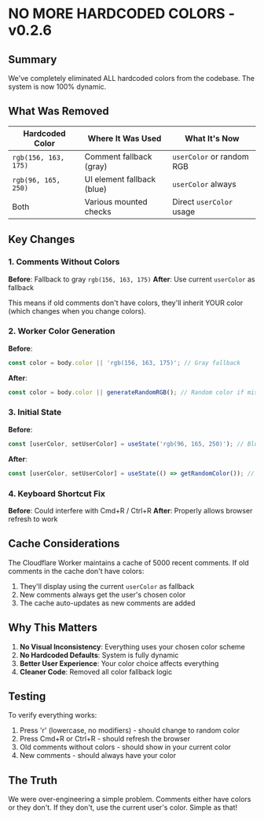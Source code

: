 # NO MORE HARDCODED COLORS - v0.2.6

## Summary
We've completely eliminated ALL hardcoded colors from the codebase. The system is now 100% dynamic.

## What Was Removed

| Hardcoded Color | Where It Was Used | What It's Now |
|-----------------|-------------------|---------------|
| `rgb(156, 163, 175)` | Comment fallback (gray) | `userColor` or random RGB |
| `rgb(96, 165, 250)` | UI element fallback (blue) | `userColor` always |
| Both | Various mounted checks | Direct `userColor` usage |

## Key Changes

### 1. Comments Without Colors
**Before**: Fallback to gray `rgb(156, 163, 175)`
**After**: Use current `userColor` as fallback

This means if old comments don't have colors, they'll inherit YOUR color (which changes when you change colors).

### 2. Worker Color Generation
**Before**: 
```javascript
const color = body.color || 'rgb(156, 163, 175)'; // Gray fallback
```

**After**:
```javascript
const color = body.color || generateRandomRGB(); // Random color if missing
```

### 3. Initial State
**Before**: 
```typescript
const [userColor, setUserColor] = useState('rgb(96, 165, 250)'); // Blue
```

**After**:
```typescript
const [userColor, setUserColor] = useState(() => getRandomColor()); // Random
```

### 4. Keyboard Shortcut Fix
**Before**: Could interfere with Cmd+R / Ctrl+R
**After**: Properly allows browser refresh to work

## Cache Considerations

The Cloudflare Worker maintains a cache of 5000 recent comments. If old comments in the cache don't have colors:
1. They'll display using the current `userColor` as fallback
2. New comments always get the user's chosen color
3. The cache auto-updates as new comments are added

## Why This Matters

1. **No Visual Inconsistency**: Everything uses your chosen color scheme
2. **No Hardcoded Defaults**: System is fully dynamic
3. **Better User Experience**: Your color choice affects everything
4. **Cleaner Code**: Removed all color fallback logic

## Testing

To verify everything works:
1. Press 'r' (lowercase, no modifiers) - should change to random color
2. Press Cmd+R or Ctrl+R - should refresh the browser
3. Old comments without colors - should show in your current color
4. New comments - should always have your color

## The Truth

We were over-engineering a simple problem. Comments either have colors or they don't. If they don't, use the current user's color. Simple as that!
